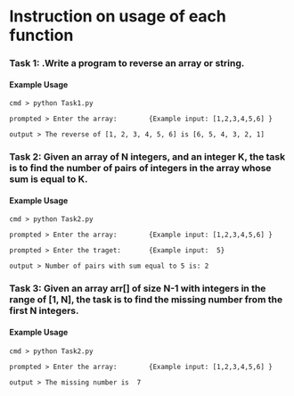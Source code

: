 <h1>Instruction on usage of each function</h1>

<h3>Task 1: .Write a program to reverse an array or string.</h3>

<h4>Example Usage</h4>

```
cmd > python Task1.py

prompted > Enter the array:        {Example input: [1,2,3,4,5,6] }

output > The reverse of [1, 2, 3, 4, 5, 6] is [6, 5, 4, 3, 2, 1]
```

<h3>Task 2: Given an array of N integers, and an integer K, the task is to find the number of pairs of integers in the array whose sum is equal to K.</h3>

<h4>Example Usage</h4>

```
cmd > python Task2.py

prompted > Enter the array:        {Example input: [1,2,3,4,5,6] }

prompted > Enter the traget:       {Example input:  5}

output > Number of pairs with sum equal to 5 is: 2
```

<h3>Task 3: Given an array arr[] of size N-1 with integers in the range of [1, N], the task is to find the missing number from the first N integers.</h3>

<h4>Example Usage</h4>

```
cmd > python Task2.py

prompted > Enter the array:        {Example input: [1,2,3,4,5,6] }

output > The missing number is  7
```
